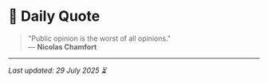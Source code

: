 # 📜 Daily Quote

> "Public opinion is the worst of all opinions."  
> — **Nicolas Chamfort**

---

_Last updated: 29 July 2025 ⏳_
